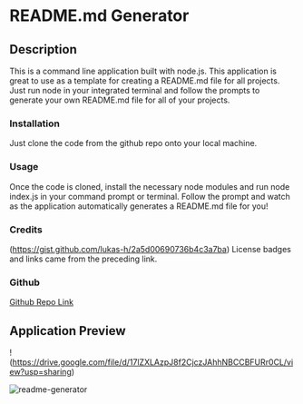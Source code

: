 # README.md Generator

## Description

This is a command line application built with node.js. This application is great to use as a template for creating a README.md file for all projects. Just run node in your integrated terminal and follow the prompts to generate your own README.md file for all of your projects.

### Installation

Just clone the code from the github repo onto your local machine.

### Usage

Once the code is cloned, install the necessary node modules and run node index.js in your command prompt or terminal. Follow the prompt and watch as the application automatically generates a README.md file for you!

### Credits

(https://gist.github.com/lukas-h/2a5d00690736b4c3a7ba) License badges and links came from the preceding link.

### Github

[Github Repo Link](https://github.com/chavue91/readme-generator)

## Application Preview
!(https://drive.google.com/file/d/17lZXLAzpJ8f2CjczJAhhNBCCBFURr0CL/view?usp=sharing)


![readme-generator](https://user-images.githubusercontent.com/95977865/155917870-9548a2fb-8611-4818-af13-b0f7a3791b35.PNG)
